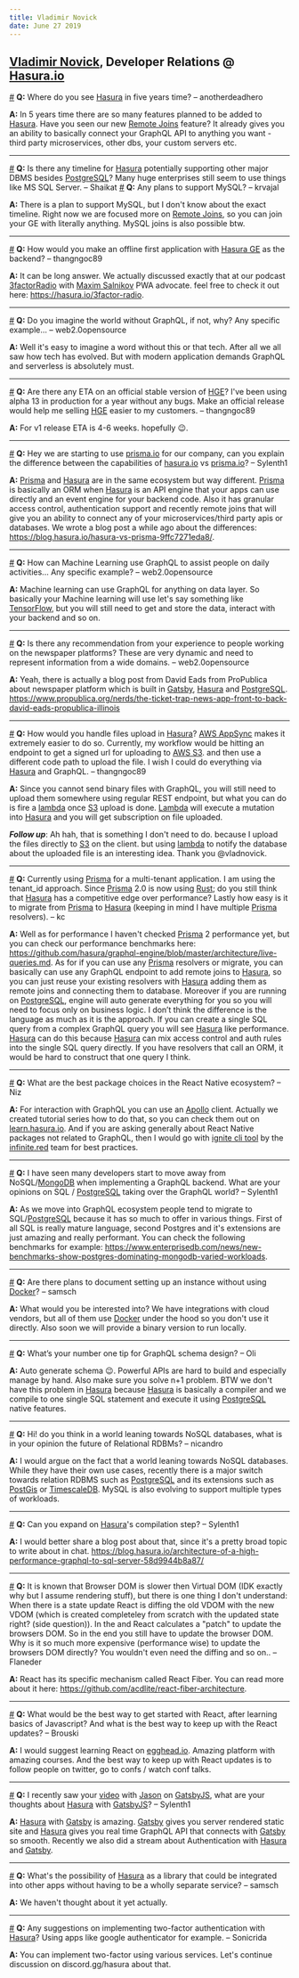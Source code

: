 ```yaml
---
title: Vladimir Novick
date: June 27 2019
---
```


## [Vladimir Novick](https://twitter.com/vladimirnovick), Developer Relations @ [Hasura.io][hasura]

<a name="where-do-you-see-hasura" href="#where-do-you-see-hasura">#</a> **Q:** Where do you see [Hasura][hasura] in five years time? – anotherdeadhero

**A:** In 5 years time there are so many features planned to be added to [Hasura][hasura]. Have you seen our new [Remote Joins](https://hasura.io/remote-joins) feature? It already gives you an ability to basically connect your GraphQL API to anything you want - third party microservices, other dbs, your custom servers etc.

---

<a name="is-there-any-timeline-for" href="#is-there-any-timeline-for">#</a> **Q:** Is there any timeline for [Hasura][hasura] potentially supporting other major DBMS besides [PostgreSQL][postgresql]? Many huge enterprises still seem to use things like MS SQL Server. – Shaikat
<a name="any-plans-to-support" href="#any-plans-to-support">#</a> **Q:** Any plans to support MySQL? – krvajal

**A:** There is a plan to support MySQL, but I don't know about the exact timeline. Right now we are focused more on [Remote Joins](https://hasura.io/remote-joins), so you can join your GE with literally anything. MySQL joins is also possible btw.

---

<a name="how-would-you-make" href="#how-would-you-make">#</a> **Q:** How would you make an offline first application with [Hasura GE][hasura-ge] as the backend? – thangngoc89

**A:** It can be long answer. We actually discussed exactly that at our podcast [3factorRadio](https://hasura.io/3factor-radio) with [Maxim Salnikov](https://twitter.com/webmaxru) PWA advocate. feel free to check it out here: https://hasura.io/3factor-radio.

---

<a name="do-you-imagine-the-world" href="#do-you-imagine-the-world">#</a> **Q:** Do you imagine the world without GraphQL, if not, why? Any specific example... – web2.0opensource

**A:** Well it's easy to imagine a word without this or that tech. After all we all saw how tech has evolved. But with modern application demands GraphQL and serverless is absolutely must.

---

<a name="are-there-any-eta-on" href="#are-there-any-eta-on">#</a> **Q:** Are there any ETA on an official stable version of [HGE][hasura-ge]? I've been using alpha 13 in production for a year without any bugs. Make an official release would help me selling [HGE][hasura-ge] easier to my customers. – thangngoc89

**A:** For v1 release ETA is 4-6 weeks. hopefully 😉.

---

<a name="hey-we-are-starting-to-use" href="#hey-we-are-starting-to-use">#</a> **Q:** Hey we are starting to use [prisma.io][prisma] for our company, can you explain the difference between the capabilities of [hasura.io][hasura] vs [prisma.io][prisma]? – Sylenth1

**A:** [Prisma][prisma] and [Hasura][hasura] are in the same ecosystem but way different. [Prisma][prisma] is basically an ORM when [Hasura][hasura] is an API engine that your apps can use directly and an event engine for your backend code. Also it has granular access control, authentication support and recently remote joins that will give you an ability to connect any of your microservices/third party apis or databases. We wrote a blog post a while ago about the differences: https://blog.hasura.io/hasura-vs-prisma-9ffc7271eda8/.

---

<a name="how-machine-learning" href="#how-machine-learning">#</a> **Q:** How can Machine Learning use GraphQL to assist people on daily activities... Any specific example? – web2.0opensource

**A:** Machine learning can use GraphQL for anything on data layer. So basically your Machine learning will use let's say something like [TensorFlow](https://www.tensorflow.org/), but you will still need to get and store the data, interact with your backend and so on.

---

<a name="is-there-any-recommendation-from" href="#is-there-any-recommendation-from">#</a> **Q:** Is there any recommendation from your experience to people working on the newspaper platforms? These are very dynamic and need to represent information from a wide domains. – web2.0opensource

**A:** Yeah, there is actually a blog post from David Eads from ProPublica about newspaper platform which is built in [Gatsby][gatsby], [Hasura][hasura] and [PostgreSQL][postgresql]. https://www.propublica.org/nerds/the-ticket-trap-news-app-front-to-back-david-eads-propublica-illinois

---

<a name="how-would-you-handle-files" href="#how-would-you-handle-files">#</a> **Q:** How would you handle files upload in [Hasura][hasura]? [AWS AppSync](https://aws.amazon.com/appsync/) makes it extremely easier to do so. Currently, my workflow would be hitting an endpoint to get a signed url for uploading to [AWS S3](https://aws.amazon.com/s3/). and then use a different code path to upload the file. I wish I could do everything via [Hasura][hasura] and GraphQL. – thangngoc89

**A:** Since you cannot send binary files with GraphQL, you will still need to upload them somewhere using regular REST endpoint, but what you can do is fire a [lambda](https://aws.amazon.com/lambda/) once [S3](https://aws.amazon.com/s3/) upload is done. [Lambda](https://aws.amazon.com/lambda/) will execute a mutation into [Hasura][hasura] and you will get subscription on file uploaded.

_**Follow up**_: Ah hah, that is something I don't need to do. because I upload the files directly to [S3](https://aws.amazon.com/s3/) on the client. but using [lambda](https://aws.amazon.com/lambda/) to notify the database about the uploaded file is an interesting idea. Thank you @vladnovick.

---

<a name="currently-using-prisma-for" href="#currently-using-prisma-for">#</a> **Q:** Currently using [Prisma][prisma] for a multi-tenant application. I am using the tenant_id approach. Since [Prisma][prisma] 2.0 is now using [Rust](https://www.rust-lang.org/); do you still think that [Hasura][hasura] has a competitive edge over performance? Lastly how easy is it to migrate from [Prisma][prisma] to [Hasura][hasura] (keeping in mind I have multiple [Prisma][prisma] resolvers). – kc

**A:** Well as for performance I haven't checked [Prisma][prisma] 2 performance yet, but you can check our performance benchmarks here: https://github.com/hasura/graphql-engine/blob/master/architecture/live-queries.md. As for if you can use any [Prisma][prisma] resolvers or migrate, you can basically can use any GraphQL endpoint to add remote joins to [Hasura][hasura], so you can just reuse your existing resolvers with [Hasura][hasura] adding them as remote joins and connecting them to database. Moreover if you are running on [PostgreSQL][postgresql], engine will auto generate everything for you so you will need to focus only on business logic. I don’t think the difference is the language as much as it is the approach. If you can create a single SQL query from a complex GraphQL query you will see [Hasura][hasura] like performance. [Hasura][hasura] can do this because [Hasura][hasura] can mix access control and auth rules into the single SQL query directly. If you have resolvers that call an ORM, it would be hard to construct that one query I think.

---

<a name="what-are-the-best-package" href="#what-are-the-best-package">#</a> **Q:** What are the best package choices in the React Native ecosystem? – Niz

**A:** For interaction with GraphQL you can use an [Apollo](https://www.apollographql.com/) client. Actually we created tutorial series how to do that, so you can check them out on [learn.hasura.io](https://learn.hasura.io/). And if you are asking generally about React Native packages not related to GraphQL, then I would go with [ignite cli tool](https://infinite.red/ignite) by the [infinite.red](infinite.red) team for best practices.

---

<a name="i-have-seen-many-developers" href="#i-have-seen-many-developers">#</a> **Q:** I have seen many developers start to move away from NoSQL/[MongoDB](https://www.mongodb.com/) when implementing a GraphQL backend. What are your opinions on SQL / [PostgreSQL][postgresql] taking over the GraphQL world? – Sylenth1

**A:** As we move into GraphQL ecosystem people tend to migrate to SQL/[PostgreSQL][postgresql] because it has so much to offer in various things. First of all SQL is really mature language, second Postgres and it's extensions are just amazing and really performant. You can check the following benchmarks for example: https://www.enterprisedb.com/news/new-benchmarks-show-postgres-dominating-mongodb-varied-workloads.

---

<a name="are-there-plans-to-document" href="#are-there-plans-to-document">#</a> **Q:** Are there plans to document setting up an instance without using [Docker](https://www.docker.com/)? – samsch

**A:** What would you be interested into? We have integrations with cloud vendors, but all of them use [Docker](https://www.docker.com/) under the hood so you don't use it directly. Also soon we will provide a binary version to run locally.

---

<a name="whats-your-number-one" href="#whats-your-number-one">#</a> **Q:** What’s your number one tip for GraphQL schema design? – Oli

**A:** Auto generate schema 😉. Powerful APIs are hard to build and especially manage by hand. Also make sure you solve n+1 problem. BTW we don't have this problem in [Hasura][hasura] because [Hasura][hasura] is basically a compiler and we compile to one single SQL statement and execute it using [PostgreSQL][postgresql] native features.

---

<a name="hi-do-you-think-in" href="#hi-do-you-think-in">#</a> **Q:** Hi! do you think in a world leaning towards NoSQL databases, what is in your opinion the future of Relational RDBMs? – nicandro

**A:** I would argue on the fact that a world leaning towards NoSQL databases. While they have their own use cases, recently there is a major switch towards relation RDBMS such as [PostgreSQL][postgresql] and its extensions such as [PostGis](https://postgis.net/) or [TimescaleDB](https://www.timescale.com/). MySQL is also evolving to support multiple types of workloads.

---

<a name="can-you-expand-on" href="#can-you-expand-on">#</a> **Q:** Can you expand on [Hasura][hasura]'s compilation step? – Sylenth1

**A:** I would better share a blog post about that, since it's a pretty broad topic to write about in chat. https://blog.hasura.io/architecture-of-a-high-performance-graphql-to-sql-server-58d9944b8a87/

---

<a name="it-is-known-that-browser" href="#it-is-known-that-browser">#</a> **Q:** It is known that Browser DOM is slower then Virtual DOM (IDK exactly why but I assume rendering stuff), but there is one thing I don't understand: When there is a state update React is diffing the old VDOM with the new VDOM (which is created completeley from scratch with the updated state right? (side question)). In the and React calculates a "patch" to update the browsers DOM. So in the end you still have to update the browser DOM. Why is it so much more expensive (performance wise) to update the browsers DOM directly? You wouldn't even need the diffing and so on.. – Flaneder

**A:** React has its specific mechanism called React Fiber. You can read more about it here: https://github.com/acdlite/react-fiber-architecture.

---

<a name="what-would-be-the-best" href="#what-would-be-the-best">#</a> **Q:** What would be the best way to get started with React, after learning basics of Javascript? And what is the best way to keep up with the React updates? – Brouski

**A:** I would suggest learning React on [egghead.io](https://egghead.io/). Amazing platform with amazing courses. And the best way to keep up with React updates is to follow people on twitter, go to confs / watch conf talks.

---

<a name="i-recently-saw-your-video" href="#i-recently-saw-your-video">#</a> **Q:** I recently saw your [video](https://www.youtube.com/watch?v=HTEGGndT3zY) with [Jason](https://twitter.com/jlengstorf) on [GatsbyJS][gatsby], what are your thoughts about [Hasura][hasura] with [GatsbyJS][gatsby]? – Sylenth1

**A:** [Hasura][hasura] with [Gatsby][gatsby] is amazing. [Gatsby][gatsby] gives you server rendered static site and [Hasura][hasura] gives you real time GraphQL API that connects with [Gatsby][gatsby] so smooth. Recently we also did a stream about Authentication with [Hasura][hasura] and [Gatsby][gatsby].

---

<a name="whats-the-possibility-of-hasura" href="#whats-the-possibility-of-hasura">#</a> **Q:** What's the possibility of [Hasura][hasura] as a library that could be integrated into other apps without having to be a wholly separate service? – samsch

**A:** We haven't thought about it yet actually.

---

<a name="any-suggestions-on-implementing" href="#any-suggestions-on-implementing">#</a> **Q:** Any suggestions on implementing two-factor authentication with [Hasura][hasura]? Using apps like google authenticator for example. – Sonicrida

**A:** You can implement two-factor using various services. Let's continue discussion on discord.gg/hasura about that.

[gatsby]: https://www.gatsbyjs.org
[hasura]: https://hasura.io/
[hasura-ge]: https://github.com/hasura/graphql-engine
[postgresql]: https://www.postgresql.org/
[prisma]: http://prisma.io/
